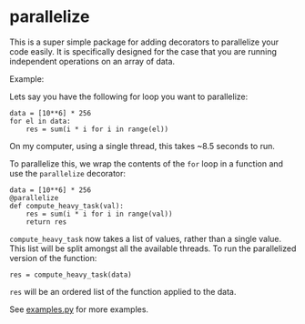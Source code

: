 # parallelize

This is a super simple package for adding decorators to parallelize your code easily. It is specifically designed for the case that you are running independent operations on an array of data.

Example:

Lets say you have the following for loop you want to parallelize:

```
data = [10**6] * 256
for el in data:
    res = sum(i * i for i in range(el))
```

On my computer, using a single thread, this takes ~8.5 seconds to run.

To parallelize this, we wrap the contents of the `for` loop in a function and use the `parallelize` decorator:

```
data = [10**6] * 256
@parallelize
def compute_heavy_task(val):
    res = sum(i * i for i in range(val))
    return res
```

`compute_heavy_task` now takes a list of values, rather than a single value. This list will be split amongst all the available threads. To run the parallelized version of the function:

```
res = compute_heavy_task(data)
```

`res` will be an ordered list of the function applied to the data.

See [examples.py](./tests/examples.py) for more examples.